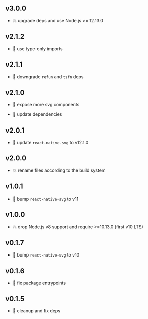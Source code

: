 ## v3.0.0

* 💥 upgrade deps and use Node.js >= 12.13.0

## v2.1.2

* 🐞 use type-only imports

## v2.1.1

* 🐞 downgrade `refun` and `tsfn` deps

## v2.1.0

* 🌱 expose more svg components

* 🐞 update dependencies

## v2.0.1

* 🐞 update `react-native-svg` to v12.1.0

## v2.0.0

* 💥 rename files according to the build system

## v1.0.1

* 🐞 bump `react-native-svg` to v11

## v1.0.0

* 💥 drop Node.js v8 support and require >=10.13.0 (first v10 LTS)

## v0.1.7

* 🐞 bump `react-native-svg` to v10

## v0.1.6

* 🐞 fix package entrypoints

## v0.1.5

* 🐞 cleanup and fix deps
